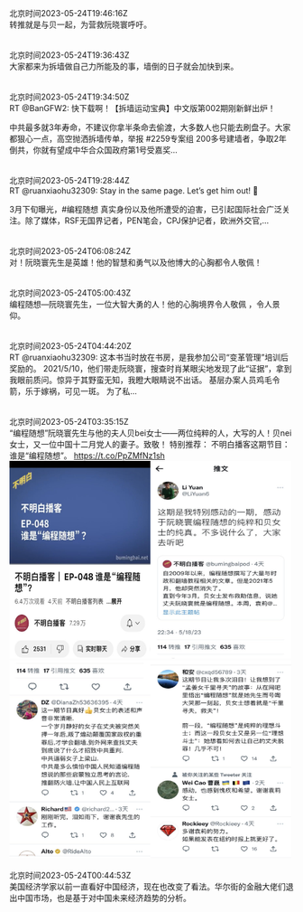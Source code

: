 北京时间2023-05-24T19:46:16Z<br>转推就是与贝一起，为营救阮晓寰呼吁。<br><br><br>北京时间2023-05-24T19:36:43Z<br>大家都来为拆墙做自己力所能及的事，墙倒的日子就会加快到来。<br><br><br>北京时间2023-05-24T19:34:50Z<br>RT @BanGFW2: 快下载啊！【拆墙运动宝典】中文版第002期刚新鲜出炉！

中共最多就3年寿命，不建议你拿半条命去偷渡，大多数人也只能去刷盘子。大家都狠心一点，高空抛洒拆墙传单，举报 #2259专案组 200多号建墙者，争取2年倒共，你就有望成中华合众国政府第1号受嘉奖…<br><br><br>北京时间2023-05-24T19:28:44Z<br>RT @ruanxiaohu32309: Stay in the same page.
Let’s get him out! 💪

3月下旬曝光，#编程随想 真实身份以及他所遭受的迫害，已引起国际社会广泛关注。除了媒体，RSF无国界记者，PEN笔会，CPJ保护记者，欧洲外交官,…<br><br><br>北京时间2023-05-24T06:08:24Z<br>对！阮晓寰先生是英雄！他的智慧和勇气以及他博大的心胸都令人敬佩！<br><br><br>北京时间2023-05-24T05:00:43Z<br>编程随想—阮晓寰先生，一位大智大勇的人！他的心胸境界令人敬佩 ，令人景仰。<br><br><br>北京时间2023-05-24T04:44:20Z<br>RT @ruanxiaohu32309: 这本书当时放在书房，是我参加公司“变革管理”培训后奖励的。
2021/5/10，他们带走阮晓寰，搜查时肖某眼尖地发现了此“证据”，拿到我眼前质问。惊异于其野蛮无知，我瞪大眼睛说不出话。
基层办案人员鸡毛令箭，乐于嫁祸，可见一斑。
为了私…<br><br><br>北京时间2023-05-24T03:35:15Z<br>“编程随想”阮晓寰先生与他的夫人贝bei女士——两位纯粹的人，大写的人！贝nei女士，又一位中国十二月党人的妻子。致敬！
特别推荐：
不明白播客这期节目：谁是“编程随想”。 https://t.co/PpZMfNz1sh<br><img src='/temp/image/2023/u-Month-5/1661093451876929536_0.jpg' width='250' height='350'><img src='/temp/image/2023/u-Month-5/1661093451876929536_1.jpg' width='250' height='350'><img src='/temp/image/2023/u-Month-5/1661093451876929536_2.jpg' width='250' height='350'><img src='/temp/image/2023/u-Month-5/1661093451876929536_3.jpg' width='250' height='350'><br><br>北京时间2023-05-24T00:44:53Z<br>美国经济学家以前一直看好中国经济，现在也改变了看法。华尔街的金融大佬们退出中国市场，也是基于对中国未来经济趋势的分析。<br><br><br>